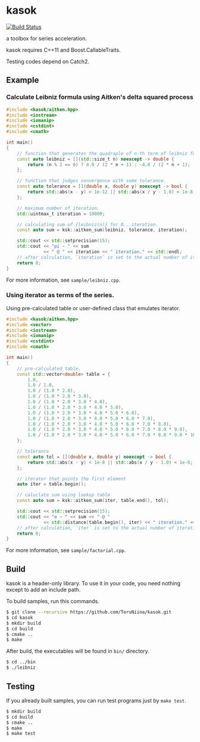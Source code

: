 kasok
====
[![Build Status](https://travis-ci.org/ToruNiina/kasok.svg?branch=master)](https://travis-ci.org/ToruNiina/kasok)

a toolbox for series acceleration.

kasok requires C++11 and Boost.CallableTraits.

Testing codes depend on Catch2.

## Example

### Calculate Leibniz formula using Aitken's delta squared process

```cpp
#include <kasok/aitken.hpp>
#include <iostream>
#include <iomanip>
#include <cstdint>
#include <cmath>

int main()
{
    // function that generates the quadraple of n-th term of leibniz formula.
    const auto leibniz = [](std::size_t n) noexcept -> double {
        return (n % 2 == 0) ? 4.0 / (2 * n + 1) : -4.0 / (2 * n + 1);
    };

    // function that judges convergence with some tolerance.
    const auto tolerance = [](double x, double y) noexcept -> bool {
        return std::abs(x - y) < 1e-12 || std::abs(x / y - 1.0) < 1e-8;
    };

    // maximum number of iteration.
    std::uintmax_t iteration = 10000;

    // calculating sum of {leibniz(n)} for 0...iteration.
    const auto sum = ksk::aitken_sum(leibniz, tolerance, iteration);

    std::cout << std::setprecision(15);
    std::cout << "pi ~ " << sum
              << " @ " << iteration << " iteration." << std::endl;
    // after calculation, `iteration` is set to the actual number of iteration.
    return 0;
}
```

For more information, see `sample/leibniz.cpp`.

### Using iterator as terms of the series.

Using pre-calculated table or user-defined class that emulates iterator.

```cpp
#include <kasok/aitken.hpp>
#include <vector>
#include <iostream>
#include <iomanip>
#include <cstdint>
#include <cmath>

int main()
{
    // pre-calculated table.
    const std::vector<double> table = {
        1.0,
        1.0 / 1.0,
        1.0 / (1.0 * 2.0),
        1.0 / (1.0 * 2.0 * 3.0),
        1.0 / (1.0 * 2.0 * 3.0 * 4.0),
        1.0 / (1.0 * 2.0 * 3.0 * 4.0 * 5.0),
        1.0 / (1.0 * 2.0 * 3.0 * 4.0 * 5.0 * 6.0),
        1.0 / (1.0 * 2.0 * 3.0 * 4.0 * 5.0 * 6.0 * 7.0),
        1.0 / (1.0 * 2.0 * 3.0 * 4.0 * 5.0 * 6.0 * 7.0 * 8.0),
        1.0 / (1.0 * 2.0 * 3.0 * 4.0 * 5.0 * 6.0 * 7.0 * 8.0 * 9.0),
        1.0 / (1.0 * 2.0 * 3.0 * 4.0 * 5.0 * 6.0 * 7.0 * 8.0 * 9.0 * 10.0)
    };

    // tolerance
    const auto tol = [](double x, double y) noexcept -> bool {
        return std::abs(x - y) < 1e-8 || std::abs(x / y - 1.0) < 1e-6;
    };

    // iterator that points the first element
    auto iter = table.begin();

    // caluclate sum using lookup table
    const auto sum = ksk::aitken_sum(iter, table.end(), tol);

    std::cout << std::setprecision(15);
    std::cout << "e ~ " << sum << " @ "
              << std::distance(table.begin(), iter) << " iteration." << std::endl;
    // after calculation, `iter` is set to the actual number of iteration.
    return 0;
}
```

For more information, see `sample/factorial.cpp`.

## Build

kasok is a header-only library.
To use it in your code, you need nothing except to add an include path.

To build samples, run this commands.

```sh
$ git clone --recursive https://github.com/ToruNiina/kasok.git
$ cd kasok
$ mkdir build
$ cd build
$ cmake ..
$ make
```

After build, the executables will be found in `bin/` directory.

```sh
$ cd ../bin
$ ./leibniz
```

## Testing

If you already built samples, you can run test programs just by `make test`.

```sh
$ mkdir build
$ cd build
$ cmake ..
$ make
$ make test
```
